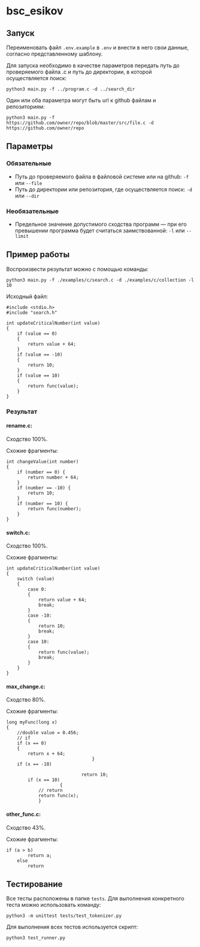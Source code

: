 # bsc_esikov

## Запуск

Переименовать файл `.env.example` в `.env` и внести в него свои данные, согласно представленному шаблону.

Для запуска необходимо в качестве параметров передать путь до проверяемого файла .c и путь до директории, в которой осуществляется поиск:
```
python3 main.py -f ../program.c -d ../search_dir
```

Один или оба параметра могут быть url к github файлам и репозиториям:
```
python3 main.py -f https://github.com/owner/repo/blob/master/src/file.c -d https://github.com/owner/repo
```

## Параметры

### Обязательные

* Путь до проверяемого файла в файловой системе или на github: `-f` или `--file`
* Путь до директории или репозитория, где осуществляется поиск: `-d` или `--dir`

### Необязательные

* Предельное значение допустимого сходства программ — при его превышении программа будет считаться заимствованной: `-l` или `--limit`

## Пример работы

Воспроизвести результат можно с помощью команды:
```
python3 main.py -f ./examples/c/search.c -d ./examples/c/collection -l 10
```

Исходный файл:
```
#include <stdio.h>
#include "search.h"

int updateCriticalNumber(int value)
{
    if (value == 0)
    {
        return value + 64;
    }
    if (value == -10)
    {
        return 10;
    }
    if (value == 10)
    {
        return func(value);
    }
}
```

### Результат

#### rename.c:

Сходство 100%.

Схожие фрагменты:
```
int changeValue(int number)
{
    if (number == 0) {
        return number + 64;
    }
    if (number == -10) {
        return 10;
    }
    if (number == 10) {
        return func(number);
    }
}
```

#### switch.c:

Сходство 100%.

Схожие фрагменты:
```
int updateCriticalNumber(int value)
{
    switch (value)
    {
        case 0:
        {
            return value + 64;
            break;
        }
        case -10:
        {
            return 10;
            break;
        }
        case 10:
        {
            return func(value);
            break;
        }
    }
}
```

#### max_change.c:

Сходство 80%.

Схожие фрагменты:
```
long myFunc(long x)
{
    //double value = 0.456;
    // if
    if (x == 0)
    {
        return x + 64;
                                }
    if (x == -10)

                            return 10;
        if (x == 10)
                    {
            // return
            return func(x);
            }
```

#### other_func.c:

Сходство 43%.

Схожие фрагменты:
```
if (a > b)
        return a;
    else
        return 
```

## Тестирование

Все тесты расположены в папке ``tests``. Для выполнения конкретного теста можно использовать команду:
```
python3 -m unittest tests/test_tokenizer.py
```

Для выполнения всех тестов используется скрипт:
```
python3 test_runner.py
```

